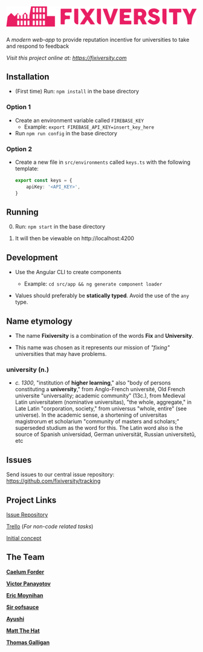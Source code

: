 # [![Fixiversity](https://raw.githubusercontent.com/fixiversity/frontend/master/src/assets/images/fixiversityL.svg?sanitize=true)](https://fixiversity.com)
A *modern web-app* to provide reputation incentive for universities to take and respond to feedback

*Visit this project online at: https://fixiversity.com*

## Installation
- (First time) Run: `npm install` in the base directory

### Option 1
- Create an environment variable called `FIREBASE_KEY`
  - Example: `export FIREBASE_API_KEY=insert_key_here`
- Run `npm run config` in the base directory

### Option 2
- Create a new file in `src/environments` called `keys.ts` with the following template:
    ```ts
    export const keys = {
        apiKey: '<API_KEY>',
    }
    ```

## Running
0. Run: `npm start` in the base directory

1. It will then be viewable on http://localhost:4200

## Development
- Use the Angular CLI to create components 

  - Example: `cd src/app && ng generate component loader`

- Values should preferably be **statically typed**. Avoid the use of the `any` type.

## Name etymology
- The name **Fixiversity** is a combination of the words **Fix** and **University**.

- This name was chosen as it represents our mission of *"fixing"* universities that may have problems.

### university (n.)

- *c. 1300*, "institution of **higher learning**," also "body of persons constituting a **university**," from Anglo-French université, Old French universite "universality; academic community" (13c.), from Medieval Latin universitatem (nominative universitas), "the whole, aggregate," in Late Latin "corporation, society," from universus "whole, entire" (see universe). In the academic sense, a shortening of universitas magistrorum et scholarium "community of masters and scholars;" superseded studium as the word for this. The Latin word also is the source of Spanish universidad, German universität, Russian universitetŭ, etc

## Issues
Send issues to our central issue repository: https://github.com/fixiversity/tracking

## Project Links

[Issue Repository](https://github.com/fixiversity/tracking)

[Trello](https://trello.com/b/pS4hy32F) (*For non-code related tasks*)

[Initial concept](https://www.mindmeister.com/maps/public_map_shell/1188006260/edu-change?width=600&height=400&z=auto&t=20wnaR6osb&live_update=1)

## The Team

**[Caelum Forder](https://github.com/CaelumF)**

**[Victor Panayotov](https://github.com/paranoidcake)**

**[Eric Moynihan](https://github.com/ericm)**

**[Sir oofsauce](https://github.com/oofsauce)**

**[Ayushi](https://github.com/xXAyushiXx)**

**[Matt The Hat](https://github.com/Matthatter20)**

**[Thomas Galligan](https://github.com/Thomas007G)**

